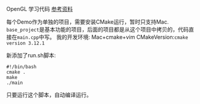 OpenGL 学习代码
[参考资料](https://learnopengl-cn.github.io/)

每个Demo作为单独的项目，需要安装CMake运行，暂时只支持Mac.
`base_project`是基本功能的项目，后面的项目都是从这个项目中拷贝的，代码直接在`main.cpp`中写。
我的开发环境:
Mac+cmake+vim
CMakeVersion:`cmake version 3.12.1`

新添加了run.sh脚本:
```shell
#!/bin/bash
cmake .
make
./main
```
只要运行这个脚本，自动编译运行。
